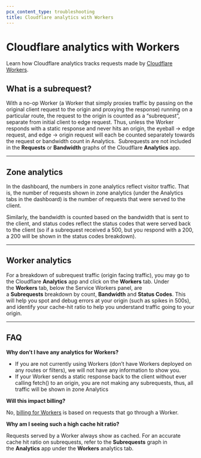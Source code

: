 ```yaml
---
pcx_content_type: troubleshooting
title: Cloudflare analytics with Workers
---
```


# Cloudflare analytics with Workers

Learn how Cloudflare analytics tracks requests made by [Cloudflare Workers](/workers/).

## What is a subrequest?

With a no-op Worker (a Worker that simply proxies traffic by passing on the original client request to the origin and proxying the response) running on a particular route, the request to the origin is counted as a “subrequest”, separate from initial client to edge request. Thus, unless the Worker responds with a static response and never hits an origin, the eyeball → edge request, and edge → origin request will each be counted separately towards the request or bandwidth count in Analytics.  Subrequests are not included in the **Requests** or **Bandwidth** graphs of the Cloudflare **Analytics** app.

___

## Zone analytics

In the dashboard, the numbers in zone analytics reflect visitor traffic. That is, the number of requests shown in zone analytics (under the Analytics tabs in the dashboard) is the number of requests that were served to the client.

Similarly, the bandwidth is counted based on the bandwidth that is sent to the client, and status codes reflect the status codes that were served back to the client (so if a subrequest received a 500, but you respond with a 200, a 200 will be shown in the status codes breakdown).

___

## Worker analytics

For a breakdown of subrequest traffic (origin facing traffic), you may go to the Cloudflare **Analytics** app and click on the **Workers** tab. Under the **Workers** tab, below the Service Workers panel, are a **Subrequests** breakdown by count, **Bandwidth** and **Status Codes**. This will help you spot and debug errors at your origin (such as spikes in 500s), and identify your cache-hit ratio to help you understand traffic going to your origin.

___

## FAQ

**Why don’t I have any analytics for Workers?**

-   If you are not currently using Workers (don’t have Workers deployed on any routes or filters), we will not have any information to show you.
-   If your Worker sends a static response back to the client without ever calling fetch() to an origin, you are not making any subrequests, thus, all traffic will be shown in zone Analytics

**Will this impact billing?** 

No, [billing for Workers](/workers/platform/pricing/) is based on requests that go through a Worker. 

**Why am I seeing such a high cache hit ratio?**

Requests served by a Worker always show as cached. For an accurate cache hit ratio on subrequests, refer to the **Subrequests** graph in the **Analytics** app under the **Workers** analytics tab.

